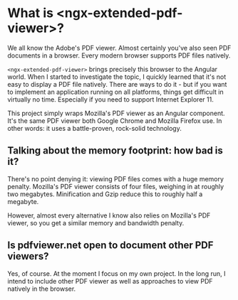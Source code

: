 # What is &lt;ngx-extended-pdf-viewer&gt;?

We all know the Adobe's PDF viewer. Almost certainly you've also seen PDF documents in a browser. Every modern browser supports PDF files natively.

`<ngx-extended-pdf-viewer>` brings precisely this browser to the Angular world. When I started to investigate the topic, I quickly learned that it's not easy to display a PDF file natively. There are ways to do it - but if you want to implement an application running on all platforms, things get difficult in virtually no time. Especially if you need to support Internet Explorer 11.

This project simply wraps Mozilla's PDF viewer as an Angular component. It's the same PDF viewer both Google Chrome and Mozilla Firefox use. In other words: it uses a battle-proven, rock-solid technology.

## Talking about the memory footprint: how bad is it?

There's no point denying it: viewing PDF files comes with a huge memory penalty. Mozilla's PDF viewer consists of four files, weighing in at roughly two megabytes. Minification and Gzip reduce this to roughly half a megabyte.

However, almost every alternative I know also relies on Mozilla's PDF viewer, so you get a similar memory and bandwidth penalty.

## Is pdfviewer.net open to document other PDF viewers?

Yes, of course. At the moment I focus on my own project. In the long run, I intend to include other PDF viewer as well as approaches to view PDF natively in the browser.
